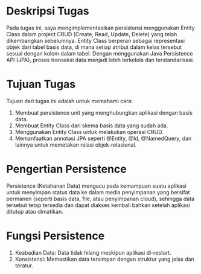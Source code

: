 # Deskripsi Tugas
Pada tugas ini, saya mengimplementasikan persistensi menggunakan Entity Class dalam project CRUD (Create, Read, Update, Delete) yang telah dikembangkan sebelumnya. Entity Class berperan sebagai representasi objek dari tabel basis data, di mana setiap atribut dalam kelas tersebut sesuai dengan kolom dalam tabel. Dengan menggunakan Java Persistence API (JPA), proses transaksi data menjadi lebih terkelola dan terstandarisasi.
# Tujuan Tugas
Tujuan dari tugas ini adalah untuk memahami cara:
1. Membuat persistence unit yang menghubungkan aplikasi dengan basis data.
2. Membuat Entity Class dari skema basis data yang sudah ada.
3. Menggunakan Entity Class untuk melakukan operasi CRUD.
4. Memanfaatkan annotasi JPA seperti @Entity, @Id, @NamedQuery, dan lainnya untuk memetakan relasi objek-relasional.
# Pengertian Persistence
Persistence (Ketahanan Data) mengacu pada kemampuan suatu aplikasi untuk menyimpan status data ke dalam media penyimpanan yang bersifat permanen (seperti basis data, file, atau penyimpanan cloud), sehingga data tersebut tetap tersedia dan dapat diakses kembali bahkan setelah aplikasi ditutup atau dimatikan.
# Fungsi Persistence
1. Keabadian Data: Data tidak hilang meskipun aplikasi di-restart.
2. Konsistensi: Memastikan data tersimpan dengan struktur yang jelas dan teratur.
